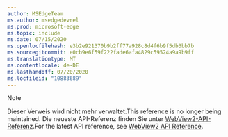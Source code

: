 ```yaml
---
author: MSEdgeTeam
ms.author: msedgedevrel
ms.prod: microsoft-edge
ms.topic: include
ms.date: 07/15/2020
ms.openlocfilehash: e3b2e921370b9b2ff77a928c8d4f6b9f5db3bb7b
ms.sourcegitcommit: e0cb9e6f59f222fade6afa4829c59524a9a9b9ff
ms.translationtype: MT
ms.contentlocale: de-DE
ms.lasthandoff: 07/20/2020
ms.locfileid: "10883689"
---
```

> [!NOTE]
> <span data-ttu-id="052d7-101">Dieser Verweis wird nicht mehr verwaltet.</span><span class="sxs-lookup"><span data-stu-id="052d7-101">This reference is no longer being maintained.</span></span> <span data-ttu-id="052d7-102">Die neueste API-Referenz finden Sie unter [WebView2-API-Referenz][WebView2APIReference].</span><span class="sxs-lookup"><span data-stu-id="052d7-102">For the latest API reference, see [WebView2 API Reference][WebView2APIReference].</span></span>

<!-- image links -->  

<!-- links -->  

[WebView2APIReference]: /microsoft-edge/webview2/webview2-api-reference "WebView2-API-Referenz" 
